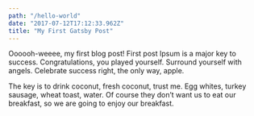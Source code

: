 ```yaml
---
path: "/hello-world"
date: "2017-07-12T17:12:33.962Z"
title: "My First Gatsby Post"
---
```

Oooooh-weeee, my first blog post!
First post Ipsum is a major key to success. Congratulations, you played yourself. Surround yourself with angels. Celebrate success right, the only way, apple. 

The key is to drink coconut, fresh coconut, trust me. Egg whites, turkey sausage, wheat toast, water. Of course they don’t want us to eat our breakfast, so we are going to enjoy our breakfast.
